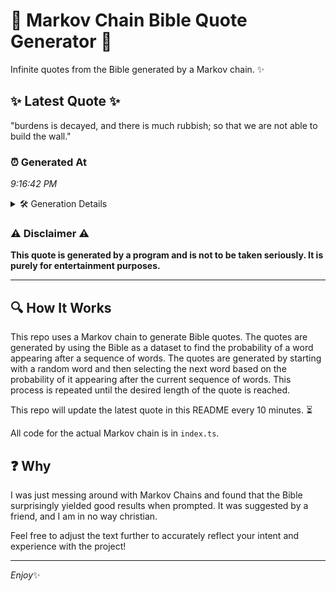 # 📖 Markov Chain Bible Quote Generator 📖

Infinite quotes from the Bible generated by a Markov chain. ✨

## ✨ Latest Quote ✨
"burdens is decayed, and there is much rubbish; so that we are not able to build the wall."

### ⏰ Generated At
*9:16:42 PM*

<details>
    <summary>🛠️ Generation Details</summary>
    <p>
        <strong>🌱 Seed:</strong> burdens<br>
        <strong>🔄 Iterations:</strong> 17<br>
        <strong>📜 Context History:</strong><br>[ burdens ]: is<br>[ burdens, is ]: decayed,<br>[ burdens, is, decayed, ]: and<br>[ burdens, is, decayed,, and ]: there<br>[ burdens, is, decayed,, and, there ]: is<br>[ burdens, is, decayed,, and, there, is ]: much<br>[ is, decayed,, and, there, is, much ]: rubbish;<br>[ decayed,, and, there, is, much, rubbish; ]: so<br>[ and, there, is, much, rubbish;, so ]: that<br>[ there, is, much, rubbish;, so, that ]: we<br>[ is, much, rubbish;, so, that, we ]: are<br>[ much, rubbish;, so, that, we, are ]: not<br>[ rubbish;, so, that, we, are, not ]: able<br>[ so, that, we, are, not, able ]: to<br>[ that, we, are, not, able, to ]: build<br>[ we, are, not, able, to, build ]: the<br>[ are, not, able, to, build, the ]: wall.<br>
    </p>
</details>

### ⚠️ Disclaimer ⚠️
**This quote is generated by a program and is not to be taken seriously. It is purely for entertainment purposes.**

---

## 🔍 How It Works

This repo uses a Markov chain to generate Bible quotes. The quotes are generated by using the Bible as a dataset to find the probability of a word appearing after a sequence of words. The quotes are generated by starting with a random word and then selecting the next word based on the probability of it appearing after the current sequence of words. This process is repeated until the desired length of the quote is reached.

This repo will update the latest quote in this README every 10 minutes. ⏳

All code for the actual Markov chain is in `index.ts`.

## ❓ Why

I was just messing around with Markov Chains and found that the Bible surprisingly yielded good results when prompted. 
It was suggested by a friend, and I am in no way christian.

Feel free to adjust the text further to accurately reflect your intent and experience with the project!

---

*Enjoy*✨

